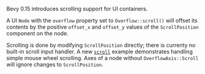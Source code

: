 Bevy 0.15 introduces scrolling support for UI containers.

A UI `Node` with the `overflow` property set to `Overflow::scroll()` will offset its contents by the positive `offset_x` and `offset_y` values of the `ScrollPosition` component on the node.

Scrolling is done by modifying `ScrollPosition` directly; there is currenty no built-in scroll input handler. A new [`scroll`](https://github.com/bevyengine/bevy/tree/v0.15.0/examples/ui/scroll.rs) example demonstrates handling simple mouse wheel scrolling. Axes of a node without `OverflowAxis::Scroll` will ignore changes to `ScrollPosition`.
